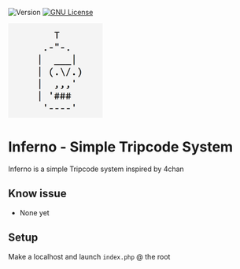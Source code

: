 ![Version](https://img.shields.io/badge/version-1.1-blue.svg?cacheSeconds=2592000) [![GNU License](https://img.shields.io/badge/license-GNU-blue.svg)](https://github.com/strawberry-development/generative-art-cellular-patterns/blob/main/LICENSE)

![Logo](img/logo/android-chrome-192x192.png "Logo")
# Inferno - Simple Tripcode System
Inferno is a simple Tripcode system inspired by 4chan
## Know issue
- None yet

## Setup
Make a localhost and launch `index.php` @ the root
